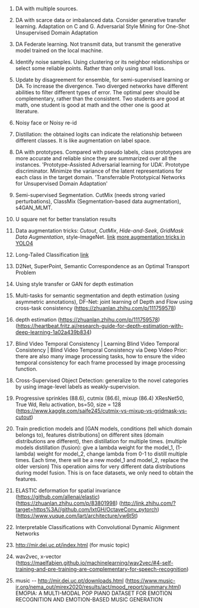 
1. DA with multiple sources.

2. DA with scarce data or imbalanced data. Consider generative transfer learning. Adaptation on C and G. Adversarial Style Mining for One-Shot Unsupervised Domain Adaptation

3. DA Federate learning. Not transmit data, but transmit the generative model trained on the local machine.  

4. Identify noise samples. Using clustering or its neighbor relationships or select some reliable points. Rather than only using small loss.

5. Update by disagreement for ensemble, for semi-supervised learning or DA. To increase the divergence. Two diverged networks have different abilities to filter different types of error. The optimal peer should be complementary, rather than the consistent. Two students are good at math, one student is good at math and the other one is good at literature.

6. Noisy face or Noisy re-id

7. Distillation: the obtained logits can indicate the relationship between different classes. It is like augmentation on label space.

8. DA with prototypes. Compared with pseudo labels, class prototypes are more accurate and reliable since they are summarized over all the instances. 'Prototype-Assisted Adversarial learning for UDA'. Prototype discriminator. Minimize the variance of the latent representations for each class in the target domain. 'Transferrable Prototypical Networks for Unsupervised Domain Adaptation'

9. Semi-supervised Segmentation. CutMix (needs strong varied perturbations), ClassMix (Segmentation-based data augmentation), s4GAN_MLMT.

10. U square net for better translation results

12. Data augmentation tricks: *Cutout*, *CutMix*, *Hide-and-Seek*, *GridMask Data Augmentation*, style-ImageNet. [link](https://www.cnblogs.com/super-zheng/p/13268074.html) [more augmentation tricks in YOLO4](https://towardsdatascience.com/data-augmentation-in-yolov4-c16bd22b2617)

13. Long-Tailed Classification [link](https://zhuanlan.zhihu.com/p/158638078)

14. D2Net, SuperPoint, Semantic Correspondence as an Optimal Transport Problem

15. Using style transfer or GAN for depth estimation

16. Multi-tasks for semantic segmentation and depth estimation (using asymmetric annotations), DF-Net: joint learning of Depth and Flow using cross-task consistency (https://zhuanlan.zhihu.com/p/111759578)

17. depth estimation (https://zhuanlan.zhihu.com/p/111759578) (https://heartbeat.fritz.ai/research-guide-for-depth-estimation-with-deep-learning-1a02a439b834)

18. Blind Video Temporal Consistency | Learning Blind Video Temporal Consistency | Blind Video Temporal Consistency via Deep Video Prior: there are also many image processing tasks, how to ensure the video temporal consistency for each frame processed by image processing function. 

19. Cross-Supervised Object Detection: generalize to the novel categories by using image-level labels as weakly-supervision.

20. Progressive sprinkles (88.6), cutmix (86.6), mixup (86.4) XResNet50, True Wd, Relu activation, bs=50, size = 128 (https://www.kaggle.com/saife245/cutmix-vs-mixup-vs-gridmask-vs-cutout)

21. Train prediction models and [GAN models, conditions (tell which domain belongs to), features distributions] on different sites (domain distributions are different), then distillation for multiple times. (multiple models distillation (fusion): give a lambda weight for the model_1, (1-lambda) weight for model_2, change lambda from 0-1 to distill multiple times. Each time, there will be a new model_1 and model_2, replace the older version) This operation aims for very different data distributions during model fusion. This is on face datasets, we only need to obtain the features.

22. ELASTIC deformation for spatial invariance (https://github.com/allenai/elastic) (https://zhuanlan.zhihu.com/p/83801998) (http://link.zhihu.com/?target=https%3A//github.com/lxtGH/OctaveConv_pytorch) (https://www.yuque.com/lart/architecture/vw6t5t)

23. Interpretable Classifications with Convolutional Dynamic Alignment Networks

24. http://mir.dei.uc.pt/index.html (for music topic)

25. wav2vec, x-vector (https://maelfabien.github.io/machinelearning/wav2vec/#4-self-training-and-pre-training-are-complementary-for-speech-recognition)

26. music -- http://mir.dei.uc.pt/downloads.html  (https://www.music-ir.org/nema_out/mirex2020/results/act/mood_report/summary.html) EMOPIA: A MULTI-MODAL POP PIANO DATASET FOR EMOTION RECOGNITION AND EMOTION-BASED MUSIC GENERATION
